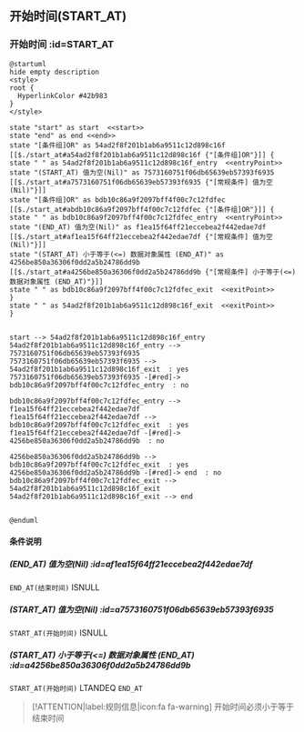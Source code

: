 ## 开始时间(START_AT) <!-- {docsify-ignore-all} -->

   

### 开始时间 :id=START_AT

```plantuml
@startuml
hide empty description
<style>
root {
  HyperlinkColor #42b983
}
</style>

state "start" as start  <<start>>
state "end" as end <<end>>
state "[条件组]OR" as 54ad2f8f201b1ab6a9511c12d898c16f [[$./start_at#a54ad2f8f201b1ab6a9511c12d898c16f {"[条件组]OR"}]] {
state " " as 54ad2f8f201b1ab6a9511c12d898c16f_entry  <<entryPoint>>
state "(START_AT) 值为空(Nil)" as 7573160751f06db65639eb57393f6935 [[$./start_at#a7573160751f06db65639eb57393f6935 {"[常规条件] 值为空(Nil)"}]]
state "[条件组]OR" as bdb10c86a9f2097bff4f00c7c12fdfec [[$./start_at#abdb10c86a9f2097bff4f00c7c12fdfec {"[条件组]OR"}]] {
state " " as bdb10c86a9f2097bff4f00c7c12fdfec_entry  <<entryPoint>>
state "(END_AT) 值为空(Nil)" as f1ea15f64ff21eccebea2f442edae7df [[$./start_at#af1ea15f64ff21eccebea2f442edae7df {"[常规条件] 值为空(Nil)"}]]
state "(START_AT) 小于等于(<=) 数据对象属性 (END_AT)" as 4256be850a36306f0dd2a5b24786dd9b [[$./start_at#a4256be850a36306f0dd2a5b24786dd9b {"[常规条件] 小于等于(<=) 数据对象属性 (END_AT)"}]]
state " " as bdb10c86a9f2097bff4f00c7c12fdfec_exit  <<exitPoint>>
}
state " " as 54ad2f8f201b1ab6a9511c12d898c16f_exit  <<exitPoint>>
}


start --> 54ad2f8f201b1ab6a9511c12d898c16f_entry 
54ad2f8f201b1ab6a9511c12d898c16f_entry --> 7573160751f06db65639eb57393f6935 
7573160751f06db65639eb57393f6935 --> 54ad2f8f201b1ab6a9511c12d898c16f_exit  : yes
7573160751f06db65639eb57393f6935 -[#red]-> bdb10c86a9f2097bff4f00c7c12fdfec_entry  : no

bdb10c86a9f2097bff4f00c7c12fdfec_entry --> f1ea15f64ff21eccebea2f442edae7df 
f1ea15f64ff21eccebea2f442edae7df --> bdb10c86a9f2097bff4f00c7c12fdfec_exit  : yes
f1ea15f64ff21eccebea2f442edae7df -[#red]-> 4256be850a36306f0dd2a5b24786dd9b  : no

4256be850a36306f0dd2a5b24786dd9b --> bdb10c86a9f2097bff4f00c7c12fdfec_exit  : yes
4256be850a36306f0dd2a5b24786dd9b -[#red]-> end  : no
bdb10c86a9f2097bff4f00c7c12fdfec_exit --> 54ad2f8f201b1ab6a9511c12d898c16f_exit 
54ad2f8f201b1ab6a9511c12d898c16f_exit --> end 


@enduml
```

#### 条件说明

##### (END_AT) 值为空(Nil) :id=af1ea15f64ff21eccebea2f442edae7df



`END_AT(结束时间)` ISNULL 

##### (START_AT) 值为空(Nil) :id=a7573160751f06db65639eb57393f6935



`START_AT(开始时间)` ISNULL 

##### (START_AT) 小于等于(<=) 数据对象属性 (END_AT) :id=a4256be850a36306f0dd2a5b24786dd9b



`START_AT(开始时间)` LTANDEQ  `END_AT`

> [!ATTENTION|label:规则信息|icon:fa fa-warning]
> 开始时间必须小于等于结束时间








